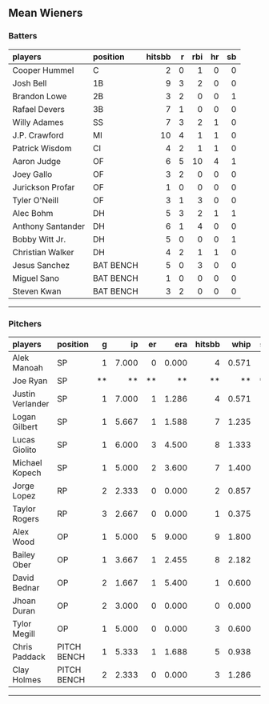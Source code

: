 ## Mean Wieners

### Batters

 
|players           |position  | hitsbb|  r| rbi| hr| sb| 
|:-----------------|:---------|------:|--:|---:|--:|--:| 
|Cooper Hummel     |C         |      2|  0|   1|  0|  0| 
|Josh Bell         |1B        |      9|  3|   2|  0|  0| 
|Brandon Lowe      |2B        |      3|  2|   0|  0|  1| 
|Rafael Devers     |3B        |      7|  1|   0|  0|  0| 
|Willy Adames      |SS        |      7|  3|   2|  1|  0| 
|J.P. Crawford     |MI        |     10|  4|   1|  1|  0| 
|Patrick Wisdom    |CI        |      4|  2|   1|  1|  0| 
|Aaron Judge       |OF        |      6|  5|  10|  4|  1| 
|Joey Gallo        |OF        |      3|  2|   0|  0|  0| 
|Jurickson Profar  |OF        |      1|  0|   0|  0|  0| 
|Tyler O'Neill     |OF        |      3|  1|   3|  0|  0| 
|Alec Bohm         |DH        |      5|  3|   2|  1|  1| 
|Anthony Santander |DH        |      6|  1|   4|  0|  0| 
|Bobby Witt Jr.    |DH        |      5|  0|   0|  0|  1| 
|Christian Walker  |DH        |      4|  2|   1|  1|  0| 
|Jesus Sanchez     |BAT BENCH |      5|  0|   3|  0|  0| 
|Miguel Sano       |BAT BENCH |      1|  0|   0|  0|  0| 
|Steven Kwan       |BAT BENCH |      3|  2|   0|  0|  0| 


* * *

### Pitchers

 
|players          |position    |  g|    ip| er|   era| hitsbb|  whip| so|  w| sv| 
|:----------------|:-----------|--:|-----:|--:|-----:|------:|-----:|--:|--:|--:| 
|Alek Manoah      |SP          |  1| 7.000|  0| 0.000|      4| 0.571|  7|  1|  0| 
|Joe Ryan         |SP          | **|    **| **|    **|     **|    **| **| **| **| 
|Justin Verlander |SP          |  1| 7.000|  1| 1.286|      4| 0.571|  8|  1|  0| 
|Logan Gilbert    |SP          |  1| 5.667|  1| 1.588|      7| 1.235|  5|  1|  0| 
|Lucas Giolito    |SP          |  1| 6.000|  3| 4.500|      8| 1.333|  7|  0|  0| 
|Michael Kopech   |SP          |  1| 5.000|  2| 3.600|      7| 1.400|  3|  0|  0| 
|Jorge Lopez      |RP          |  2| 2.333|  0| 0.000|      2| 0.857|  1|  1|  0| 
|Taylor Rogers    |RP          |  3| 2.667|  0| 0.000|      1| 0.375|  3|  0|  3| 
|Alex Wood        |OP          |  1| 5.000|  5| 9.000|      9| 1.800|  3|  0|  0| 
|Bailey Ober      |OP          |  1| 3.667|  1| 2.455|      8| 2.182|  3|  0|  0| 
|David Bednar     |OP          |  2| 1.667|  1| 5.400|      1| 0.600|  2|  0|  0| 
|Jhoan Duran      |OP          |  2| 3.000|  0| 0.000|      0| 0.000|  4|  0|  1| 
|Tylor Megill     |OP          |  1| 5.000|  0| 0.000|      3| 0.600|  5|  1|  0| 
|Chris Paddack    |PITCH BENCH |  1| 5.333|  1| 1.688|      5| 0.938|  3|  1|  0| 
|Clay Holmes      |PITCH BENCH |  2| 2.333|  0| 0.000|      3| 1.286|  1|  1|  0| 


* * *


